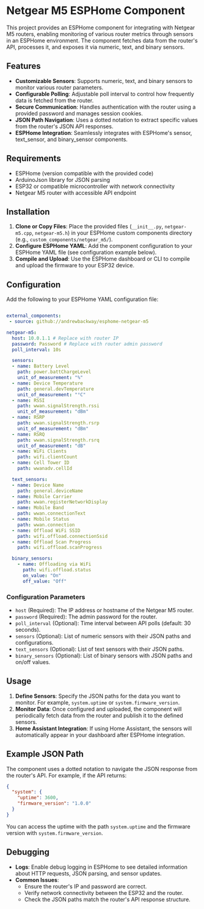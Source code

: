 # Netgear M5 ESPHome Component

This project provides an ESPHome component for integrating with Netgear M5 routers, enabling monitoring of various router metrics through sensors in an ESPHome environment. The component fetches data from the router's API, processes it, and exposes it via numeric, text, and binary sensors.

## Features

- **Customizable Sensors**: Supports numeric, text, and binary sensors to monitor various router parameters.
- **Configurable Polling**: Adjustable poll interval to control how frequently data is fetched from the router.
- **Secure Communication**: Handles authentication with the router using a provided password and manages session cookies.
- **JSON Path Navigation**: Uses a dotted notation to extract specific values from the router's JSON API responses.
- **ESPHome Integration**: Seamlessly integrates with ESPHome's sensor, text_sensor, and binary_sensor components.

## Requirements

- ESPHome (version compatible with the provided code)
- ArduinoJson library for JSON parsing
- ESP32 or compatible microcontroller with network connectivity
- Netgear M5 router with accessible API endpoint

## Installation

1. **Clone or Copy Files**: Place the provided files (`__init__.py`, `netgear-m5.cpp`, `netgear-m5.h`) in your ESPHome custom components directory (e.g., `custom_components/netgear_m5/`).
2. **Configure ESPHome YAML**: Add the component configuration to your ESPHome YAML file (see configuration example below).
3. **Compile and Upload**: Use the ESPHome dashboard or CLI to compile and upload the firmware to your ESP32 device.

## Configuration

Add the following to your ESPHome YAML configuration file:

```yaml

external_components:
 - source: github://andrewbackway/esphome-netgear-m5

netgear-m5:
  host: 10.0.1.1 # Replace with router IP
  password: Password # Replace with router admin password
  poll_interval: 10s

  sensors: 
  - name: Battery Level
    path: power.battChargeLevel
    unit_of_measurement: "%"
  - name: Device Temperature
    path: general.devTemperature
    unit_of_measurement: "°C"
  - name: RSSI
    path: wwan.signalStrength.rssi
    unit_of_measurement: "dBm"
  - name: RSRP
    path: wwan.signalStrength.rsrp
    unit_of_measurement: "dBm"
  - name: RSRQ
    path: wwan.signalStrength.rsrq
    unit_of_measurement: "dB"
  - name: WiFi Clients
    path: wifi.clientCount
  - name: Cell Tower ID
    path: wwanadv.cellId

  text_sensors: 
  - name: Device Name
    path: general.deviceName
  - name: Mobile Carrier
    path: wwan.registerNetworkDisplay 
  - name: Mobile Band
    path: wwan.connectionText    
  - name: Mobile Status
    path: wwan.connection
  - name: Offload WiFi SSID
    path: wifi.offload.connectionSsid
  - name: Offload Scan Progress
    path: wifi.offload.scanProgress

  binary_sensors:
    - name: Offloading via WiFi
      path: wifi.offload.status
      on_value: "On"
      off_value: "Off"
```

### Configuration Parameters

- `host` (Required): The IP address or hostname of the Netgear M5 router.
- `password` (Required): The admin password for the router.
- `poll_interval` (Optional): Time interval between API polls (default: 30 seconds).
- `sensors` (Optional): List of numeric sensors with their JSON paths and configurations.
- `text_sensors` (Optional): List of text sensors with their JSON paths.
- `binary_sensors` (Optional): List of binary sensors with JSON paths and on/off values.

## Usage

1. **Define Sensors**: Specify the JSON paths for the data you want to monitor. For example, `system.uptime` or `system.firmware_version`.
2. **Monitor Data**: Once configured and uploaded, the component will periodically fetch data from the router and publish it to the defined sensors.
3. **Home Assistant Integration**: If using Home Assistant, the sensors will automatically appear in your dashboard after ESPHome integration.

## Example JSON Path

The component uses a dotted notation to navigate the JSON response from the router's API. For example, if the API returns:

```json
{
  "system": {
    "uptime": 3600,
    "firmware_version": "1.0.0"
  }
}
```

You can access the uptime with the path `system.uptime` and the firmware version with `system.firmware_version`.

## Debugging

- **Logs**: Enable debug logging in ESPHome to see detailed information about HTTP requests, JSON parsing, and sensor updates.
- **Common Issues**:
  - Ensure the router's IP and password are correct.
  - Verify network connectivity between the ESP32 and the router.
  - Check the JSON paths match the router's API response structure.
